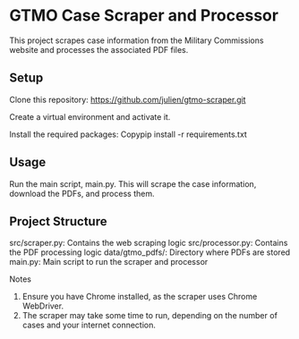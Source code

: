 # GTMO Case Scraper and Processor
This project scrapes case information from the Military Commissions website and processes the associated PDF files.

## Setup

Clone this repository:
https://github.com/julien/gtmo-scraper.git

Create a virtual environment and activate it.

Install the required packages:
Copypip install -r requirements.txt


## Usage

Run the main script, main.py. This will scrape the case information, download the PDFs, and process them.


## Project Structure

src/scraper.py: Contains the web scraping logic
src/processor.py: Contains the PDF processing logic
data/gtmo_pdfs/: Directory where PDFs are stored
main.py: Main script to run the scraper and processor

Notes
1) Ensure you have Chrome installed, as the scraper uses Chrome WebDriver.
2) The scraper may take some time to run, depending on the number of cases and your internet connection.